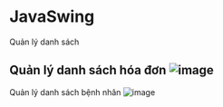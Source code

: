 # JavaSwing
Quản lý danh sách


Quản lý danh sách hóa đơn
![image](https://user-images.githubusercontent.com/85973353/235420315-934aa2ad-cb66-4af5-b3e1-abe268cfb15a.png)
---------------------------------------------------------------------------------------------------------------
Quản lý danh sách bệnh nhân
![image](https://user-images.githubusercontent.com/85973353/235420302-8fe77fb1-b41f-4a51-ba0f-201c581a2ece.png)


